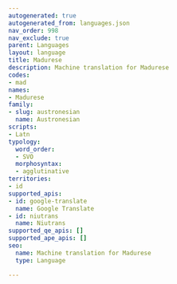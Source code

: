 ```yaml
---
autogenerated: true
autogenerated_from: languages.json
nav_order: 998
nav_exclude: true
parent: Languages
layout: language
title: Madurese
description: Machine translation for Madurese
codes:
- mad
names:
- Madurese
family:
- slug: austronesian
  name: Austronesian
scripts:
- Latn
typology:
  word_order:
  - SVO
  morphosyntax:
  - agglutinative
territories:
- id
supported_apis:
- id: google-translate
  name: Google Translate
- id: niutrans
  name: Niutrans
supported_qe_apis: []
supported_ape_apis: []
seo:
  name: Machine translation for Madurese
  type: Language

---
```


